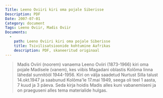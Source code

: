 ```yaml
---
Title: Leeno Oviiri kiri oma pojale Siberisse
Description: PDF
Date: 2007-07-01
Category: document
Tags: Leeno Oviir, Madis Oviir
Documents:
  -
    path: Leeno Oviiri kiri oma pojale Siberisse
    title: Tsivilisatsioonide kohtumine Aafrikas
    description: PDF, skaneeritud originaal
---
```


<blockquote>

Madis Oviiri (noorem) vanaema Leeno Oviiri (1873-1966) kiri oma pojale Madisele (vanem),
kes viibis Magadani oblastis Kolõma linna lähedal sunnitööl 1944-1956.
Kiri on välja saadetud Nurtust Silla talust 14.okt.1947 ja saabunud Kolõma'le 17.mai 1949, seega oli teel 1 aasta, 7 kuud ja 3 päeva.
Seda kirja hoidis Madis alles kuni vabanemiseni ja on praeguseni alles tema materialide hulgas.

</blockquote>
